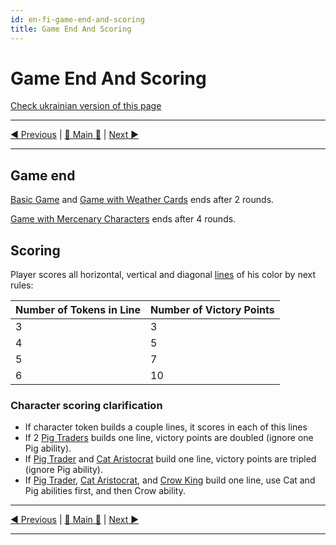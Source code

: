 ```yaml
---
id: en-fi-game-end-and-scoring
title: Game End And Scoring
---
```


# Game End And Scoring

[Check ukrainian version of this page](../ua/GameEndAndScoring.md)

***

[◄ Previous](GamePlay.md) | [🚪 Main 🚪](IndexPage.md) | [Next ►](BasicCharactersDescription.md)

***

## Game end

[Basic Game](GamePlay.md#basic-game) and [Game with Weather Cards](GamePlay.md#game-with-weather-cards) ends after 2 rounds.

[Game with Mercenary Characters](GamePlay.md#game-with-mercenary-characters) ends after 4 rounds.

## Scoring

Player scores all horizontal, vertical and diagonal [lines](ComponentsAndTerminologyPage.md#the-line) of his color by next rules:

| Number of Tokens in Line | Number of Victory Points |
|-|-|
|3|3|
|4|5|
|5|7|
|6|10|

### Character scoring clarification

* If character token builds a couple lines, it scores in each of this lines
* If 2 [Pig Traders](BasicCharactersDescription.md#pig-trader) builds one line, victory points are doubled (ignore one Pig ability).
* If [Pig Trader](BasicCharactersDescription.md#pig-trader) and [Cat Aristocrat](MercenaryCharactersDescription.md#cat-aristocrat) build one line, victory points are tripled (ignore Pig ability).
* If [Pig Trader](BasicCharactersDescription.md#pig-trader), [Cat Aristocrat](MercenaryCharactersDescription.md#cat-aristocrat), and [Crow King](MercenaryCharactersDescription.md#crow-king) build one line, use Cat and Pig abilities first, and then Crow ability.

***

[◄ Previous](GamePlay.md) | [🚪 Main 🚪](IndexPage.md) | [Next ►](BasicCharactersDescription.md)

***

<!--Web links ref-->

<!--Image links ref-->
